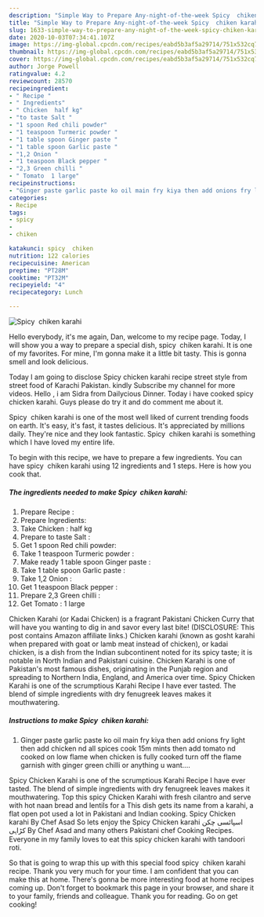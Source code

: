 ```yaml
---
description: "Simple Way to Prepare Any-night-of-the-week Spicy  chiken karahi"
title: "Simple Way to Prepare Any-night-of-the-week Spicy  chiken karahi"
slug: 1633-simple-way-to-prepare-any-night-of-the-week-spicy-chiken-karahi
date: 2020-10-03T07:34:41.107Z
image: https://img-global.cpcdn.com/recipes/eabd5b3af5a29714/751x532cq70/spicy-chiken-karahi-recipe-main-photo.jpg
thumbnail: https://img-global.cpcdn.com/recipes/eabd5b3af5a29714/751x532cq70/spicy-chiken-karahi-recipe-main-photo.jpg
cover: https://img-global.cpcdn.com/recipes/eabd5b3af5a29714/751x532cq70/spicy-chiken-karahi-recipe-main-photo.jpg
author: Jorge Powell
ratingvalue: 4.2
reviewcount: 28570
recipeingredient:
- " Recipe "
- " Ingredients"
- " Chicken  half kg"
- "to taste Salt "
- "1 spoon Red chili powder"
- "1 teaspoon Turmeric powder "
- "1 table spoon Ginger paste "
- "1 table spoon Garlic paste "
- "1,2 Onion "
- "1 teaspoon Black pepper "
- "2,3 Green chilli "
- " Tomato  1 large"
recipeinstructions:
- "Ginger paste garlic paste ko oil main fry kiya then add onions fry light then add chicken nd all spices cook 15m mints then add tomato nd cooked on low flame when chicken is fully cooked turn off the flame garnish with ginger green chilli or anything u want...."
categories:
- Recipe
tags:
- spicy
- 
- chiken

katakunci: spicy  chiken 
nutrition: 122 calories
recipecuisine: American
preptime: "PT28M"
cooktime: "PT32M"
recipeyield: "4"
recipecategory: Lunch

---
```



![Spicy  chiken karahi](https://img-global.cpcdn.com/recipes/eabd5b3af5a29714/751x532cq70/spicy-chiken-karahi-recipe-main-photo.jpg)

Hello everybody, it's me again, Dan, welcome to my recipe page. Today, I will show you a way to prepare a special dish, spicy  chiken karahi. It is one of my favorites. For mine, I'm gonna make it a little bit tasty. This is gonna smell and look delicious.

Today I am going to disclose Spicy chicken karahi recipe street style from street food of Karachi Pakistan. kindly Subscribe my channel for more videos. Hello , i am Sidra from Dailycious Dinner. Today i have cooked spicy chicken karahi. Guys please do try it and do comment me about it.

Spicy  chiken karahi is one of the most well liked of current trending foods on earth. It's easy, it's fast, it tastes delicious. It's appreciated by millions daily. They're nice and they look fantastic. Spicy  chiken karahi is something which I have loved my entire life.


To begin with this recipe, we have to prepare a few ingredients. You can have spicy  chiken karahi using 12 ingredients and 1 steps. Here is how you cook that.

<!--inarticleads1-->

##### The ingredients needed to make Spicy  chiken karahi:

1. Prepare  Recipe :
1. Prepare  Ingredients:
1. Take  Chicken : half kg
1. Prepare to taste Salt :
1. Get 1 spoon Red chili powder:
1. Take 1 teaspoon Turmeric powder :
1. Make ready 1 table spoon Ginger paste :
1. Take 1 table spoon Garlic paste :
1. Take 1,2 Onion :
1. Get 1 teaspoon Black pepper :
1. Prepare 2,3 Green chilli :
1. Get  Tomato : 1 large


Chicken Karahi (or Kadai Chicken) is a fragrant Pakistani Chicken Curry that will have you wanting to dig in and savor every last bite! (DISCLOSURE: This post contains Amazon affiliate links.) Chicken karahi (known as gosht karahi when prepared with goat or lamb meat instead of chicken), or kadai chicken, is a dish from the Indian subcontinent noted for its spicy taste; it is notable in North Indian and Pakistani cuisine. Chicken Karahi is one of Pakistan&#39;s most famous dishes, originating in the Punjab region and spreading to Northern India, England, and America over time. Spicy Chicken Karahi is one of the scrumptious Karahi Recipe I have ever tasted. The blend of simple ingredients with dry fenugreek leaves makes it mouthwatering. 

<!--inarticleads2-->

##### Instructions to make Spicy  chiken karahi:

1. Ginger paste garlic paste ko oil main fry kiya then add onions fry light then add chicken nd all spices cook 15m mints then add tomato nd cooked on low flame when chicken is fully cooked turn off the flame garnish with ginger green chilli or anything u want....


Spicy Chicken Karahi is one of the scrumptious Karahi Recipe I have ever tasted. The blend of simple ingredients with dry fenugreek leaves makes it mouthwatering. Top this spicy Chicken Karahi with fresh cilantro and serve with hot naan bread and lentils for a This dish gets its name from a karahi, a flat open pot used a lot in Pakistani and Indian cooking. Spicy Chicken karahi By Chef Asad So lets enjoy the Spicy Chicken karahi اسپائسی چکن کڑاہی By Chef Asad and many others Pakistani chef Cooking Recipes. Everyone in my family loves to eat this spicy chicken karahi with tandoori roti. 

So that is going to wrap this up with this special food spicy  chiken karahi recipe. Thank you very much for your time. I am confident that you can make this at home. There's gonna be more interesting food at home recipes coming up. Don't forget to bookmark this page in your browser, and share it to your family, friends and colleague. Thank you for reading. Go on get cooking!
